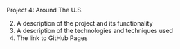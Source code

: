 Project 4: Around The U.S.

2. A description of the project and its functionality
3. A description of the technologies and techniques used
4. The link to GitHub Pages